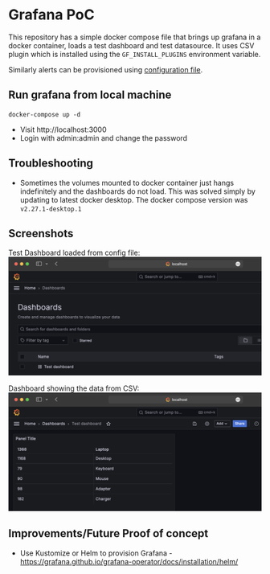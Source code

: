# Grafana PoC

This repository has a simple docker compose file that brings up grafana in a docker container,
loads a test dashboard and test datasource. It uses CSV plugin which is installed using 
the `GF_INSTALL_PLUGINS` environment variable.

Similarly alerts can be provisioned using [configuration file](https://grafana.com/docs/grafana/latest/alerting/set-up/provision-alerting-resources/file-provisioning/).

## Run grafana from local machine

```
docker-compose up -d
```
* Visit http://localhost:3000
* Login with admin:admin and change the password

## Troubleshooting
* Sometimes the volumes mounted to docker container just hangs indefinitely and the dashboards do not load. This was solved
simply by updating to latest docker desktop. The docker compose version was `v2.27.1-desktop.1`

## Screenshots
Test Dashboard loaded from config file:
![List of dashboards loaded from config file](images/dashboards.png)

Dashboard showing the data from CSV:
![alt text](images/dashboard-with-data.png)

## Improvements/Future Proof of concept
* Use Kustomize or Helm to provision Grafana - https://grafana.github.io/grafana-operator/docs/installation/helm/
